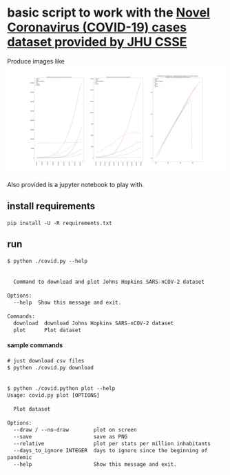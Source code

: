 # basic script to work with the [Novel Coronavirus (COVID-19) cases dataset provided by JHU CSSE](https://systems.jhu.edu/research/public-health/ncov/)

Produce images like ![ like this one](/doc/coronavirus.png)

Also provided is a jupyter notebook to play with.

## install requirements
```
pip install -U -R requirements.txt
```

## run
```
$ python ./covid.py --help


  Command to download and plot Johns Hopkins SARS-nCOV-2 dataset

Options:
  --help  Show this message and exit.

Commands:
  download  download Johns Hopkins SARS-nCOV-2 dataset
  plot      Plot dataset

```
#### sample commands
```
# just download csv files
$ python ./covid.py download


$ python ./covid.python plot --help
Usage: covid.py plot [OPTIONS]

  Plot dataset

Options:
  --draw / --no-draw        plot on screen
  --save                    save as PNG
  --relative                plot per stats per million inhabitants
  --days_to_ignore INTEGER  days to ignore since the beginning of pandemic
  --help                    Show this message and exit.
```

